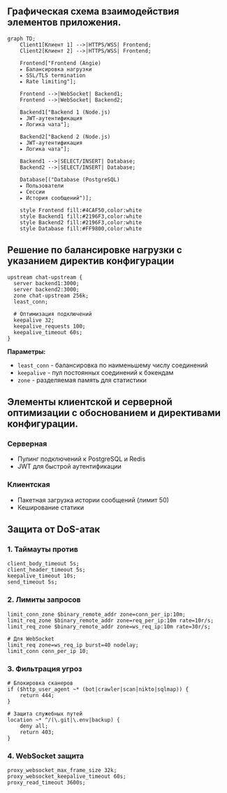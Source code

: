 ## Графическая схема взаимодействия элементов приложения.

```mermaid
graph TD;
    Client1[Клиент 1] -->|HTTPS/WSS| Frontend;
    Client2[Клиент 2] -->|HTTPS/WSS| Frontend;
    
    Frontend["Frontend (Angie)
    ▸ Балансировка нагрузки
    ▸ SSL/TLS termination
    ▸ Rate limiting"];
    
    Frontend -->|WebSocket| Backend1;
    Frontend -->|WebSocket| Backend2;
    
    Backend1["Backend 1 (Node.js)
    ▸ JWT-аутентификация
    ▸ Логика чата"];
    
    Backend2["Backend 2 (Node.js)
    ▸ JWT-аутентификация
    ▸ Логика чата"];
    
    Backend1 -->|SELECT/INSERT| Database;
    Backend2 -->|SELECT/INSERT| Database;
    
    Database[("Database (PostgreSQL)
    ▸ Пользователи
    ▸ Сессии
    ▸ История сообщений")];
    
    style Frontend fill:#4CAF50,color:white
    style Backend1 fill:#2196F3,color:white
    style Backend2 fill:#2196F3,color:white
    style Database fill:#FF9800,color:white
```

## Решение по балансировке нагрузки с указанием директив конфигурации

```nginx
upstream chat-upstream {
  server backend1:3000;
  server backend2:3000;
  zone chat-upstream 256k;
  least_conn;

  # Оптимизация подключений
  keepalive 32;
  keepalive_requests 100;
  keepalive_timeout 60s;
}
```

**Параметры:**
- `least_conn` - балансировка по наименьшему числу соединений
- `keepalive` - пул постоянных соединений к бэкендам
- `zone` - разделяемая память для статистики

## Элементы клиентской и серверной оптимизации с обоснованием и директивами конфигурации.

### Серверная
- Пулинг подключений к PostgreSQL и Redis
- JWT для быстрой аутентификации

### Клиентская
- Пакетная загрузка истории сообщений (лимит 50)
- Кеширование статики

## Защита от DoS-атак

### 1. Таймауты против 
```nginx
client_body_timeout 5s;
client_header_timeout 5s;
keepalive_timeout 10s;
send_timeout 5s;
```

### 2. Лимиты запросов
```nginx
limit_conn_zone $binary_remote_addr zone=conn_per_ip:10m;
limit_req_zone $binary_remote_addr zone=req_per_ip:10m rate=10r/s;
limit_req_zone $binary_remote_addr zone=ws_req_ip:10m rate=30r/s;

# Для WebSocket
limit_req zone=ws_req_ip burst=40 nodelay;
limit_conn conn_per_ip 10;
```

### 3. Фильтрация угроз
```nginx
# Блокировка сканеров
if ($http_user_agent ~* (bot|crawler|scan|nikto|sqlmap)) {
    return 444;
}

# Защита служебных путей
location ~* ^/(\.git|\.env|backup) {
    deny all;
    return 403;
}
```

### 4. WebSocket защита
```nginx
proxy_websocket_max_frame_size 32k;
proxy_websocket_keepalive_timeout 60s;
proxy_read_timeout 3600s;
```


